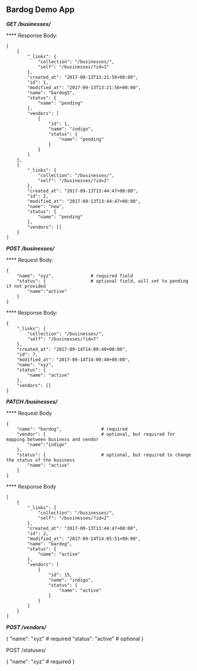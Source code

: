 ## Bardog Demo App

_**GET /businesses/**_

**** Response Body:

    [
        {
            "_links": {
                "collection": "/businesses/",
                "self": "/businesses/?id=1"
            },
            "created_at": "2017-09-13T13:21:56+00:00",
            "id": 1,
            "modified_at": "2017-09-13T13:21:56+00:00",
            "name": "bardog5",
            "status": {
                "name": "pending"
            },
            "vendors": [
                {
                    "id": 1,
                    "name": "indigo",
                    "status": {
                        "name": "pending"
                    }
                }
            ]
        },
        {
            "_links": {
                "collection": "/businesses/",
                "self": "/businesses/?id=2"
            },
            "created_at": "2017-09-13T13:44:47+00:00",
            "id": 2,
            "modified_at": "2017-09-13T13:44:47+00:00",
            "name": "new",
            "status": {
                "name": "pending"
            },
            "vendors": []
        }
    ]


_**POST /businesses/**_

**** Request Body:

    {
        "name": "xyz",              # required field
        "status": {                 # optional field, will set to pending if not provided
            "name":"active"
        }
    }

**** Response Body:

    {
        "_links": {
            "collection": "/businesses/",
            "self": "/businesses/?id=7"
        },
        "created_at": "2017-09-14T14:00:40+00:00",
        "id": 7,
        "modified_at": "2017-09-14T14:00:40+00:00",
        "name": "xyz",
        "status": {
            "name": "active"
        },
        "vendors": []
    }


_**PATCH /businesses/**_

**** Request Body

    {
        "name": "bardog",               # required
        "vendor": {                     # optional, but required for mapping between business and vendor
            "name":"indigo"
        },
        "status": {                     # optional, but required to change the status of the business
            "name": "active"
        }
    }

**** Response Body

    [
        {
            "_links": {
                "collection": "/businesses/",
                "self": "/businesses/?id=2"
            },
            "created_at": "2017-09-13T13:44:47+00:00",
            "id": 2,
            "modified_at": "2017-09-14T14:05:51+00:00",
            "name": "bardog",
            "status": {
                "name": "active"
            },
            "vendors": [
                {
                    "id": 15,
                    "name": "indigo",
                    "status": {
                        "name": "active"
                    }
                }
            ]
        }
    ]
    
    
_**POST /vendors/**_

{
    "name": "xyz"           # required
    "status": "active"      # optional
}

POST /statuses/

{
    "name": "xyz"           # required
}

